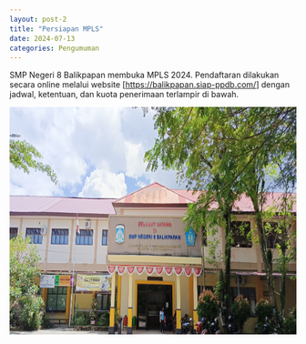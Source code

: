 ```yaml
---
layout: post-2
title: "Persiapan MPLS"
date: 2024-07-13
categories: Pengumuman
---
```


SMP Negeri 8 Balikpapan membuka MPLS 2024. Pendaftaran dilakukan secara online melalui website [https://balikpapan.siap-ppdb.com/] dengan jadwal, ketentuan, dan kuota penerimaan terlampir di bawah.

<img src="images/LobySmpn8.jpg" style="height: 400px; width: auto;" >
